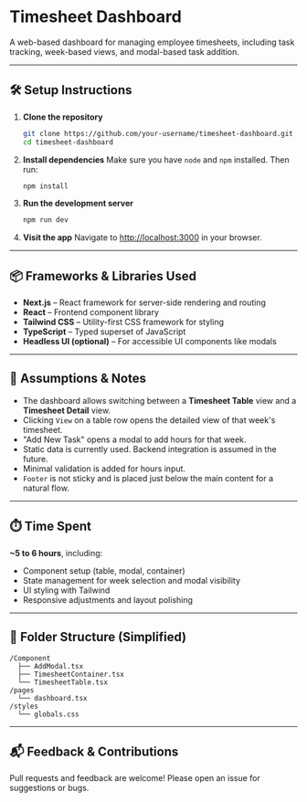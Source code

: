 # Timesheet Dashboard

A web-based dashboard for managing employee timesheets, including task tracking, week-based views, and modal-based task addition.

---

## 🛠️ Setup Instructions

1. **Clone the repository**

   ```bash
   git clone https://github.com/your-username/timesheet-dashboard.git
   cd timesheet-dashboard
   ```

2. **Install dependencies**
   Make sure you have `node` and `npm` installed. Then run:

   ```bash
   npm install
   ```

3. **Run the development server**

   ```bash
   npm run dev
   ```

4. **Visit the app**
   Navigate to [http://localhost:3000](http://localhost:3000) in your browser.

---

## 📦 Frameworks & Libraries Used

* **Next.js** – React framework for server-side rendering and routing
* **React** – Frontend component library
* **Tailwind CSS** – Utility-first CSS framework for styling
* **TypeScript** – Typed superset of JavaScript
* **Headless UI (optional)** – For accessible UI components like modals

---

## 🧠 Assumptions & Notes

* The dashboard allows switching between a **Timesheet Table** view and a **Timesheet Detail** view.
* Clicking `View` on a table row opens the detailed view of that week's timesheet.
* "Add New Task" opens a modal to add hours for that week.
* Static data is currently used. Backend integration is assumed in the future.
* Minimal validation is added for hours input.
* `Footer` is not sticky and is placed just below the main content for a natural flow.

---

## ⏱️ Time Spent

**\~5 to 6 hours**, including:

* Component setup (table, modal, container)
* State management for week selection and modal visibility
* UI styling with Tailwind
* Responsive adjustments and layout polishing

---

## 📂 Folder Structure (Simplified)

```
/Component
  ├── AddModal.tsx
  ├── TimesheetContainer.tsx
  └── TimesheetTable.tsx
/pages
  └── dashboard.tsx
/styles
  └── globals.css
```

---

## 📬 Feedback & Contributions

Pull requests and feedback are welcome! Please open an issue for suggestions or bugs.
